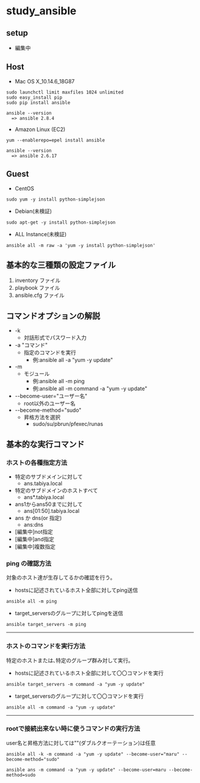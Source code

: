 # study_ansible

## setup

- 編集中
<!-- 
```
sudo yum -y install ansible
git clone git://github.com/ansible/ansible.git
cd ./ansible
make rpm
sudo rpm -Uvh ~/rpmbuild/ansible-*.noarch.rpm
``` -->

## Host

- Mac OS X_10.14.6_18G87

```
sudo launchctl limit maxfiles 1024 unlimited
sudo easy_install pip
sudo pip install ansible

ansible --version
  => ansible 2.8.4
```

- Amazon Linux (EC2)

```
yum --enablerepo=epel install ansible

ansible --version
  => ansible 2.6.17
```

## Guest

- CentOS

```
sudo yum -y install python-simplejson
```

- Debian(未検証)

```
sudo apt-get -y install python-simplejson
```

- ALL Instance(未検証)

```
ansible all -m raw -a 'yum -y install python-simplejson'
```

## 基本的な三種類の設定ファイル

1. inventory ファイル
2. playbook ファイル
3. ansible.cfg ファイル

## コマンドオプションの解説

- -k
  - 対話形式でパスワード入力
- -a "コマンド"
  - 指定のコマンドを実行
    - 例:ansible all -a "yum -y update"
- -m
  - モジュール
    - 例:ansible all -m ping
    - 例:ansible all -m command -a "yum -y update"
- --become-user="ユーザー名"
  - root以外のユーザー名
- --become-method="sudo"
  - 昇格方法を選択
    - sudo/su/pbrun/pfexec/runas


## 基本的な実行コマンド

### ホストの各種指定方法

- 特定のサブドメインに対して
  - ans.tabiya.local
- 特定のサブドメインのホストすべて
  - ans*.tabiya.local
- ans1からans50までに対して
  - ans[01:50].tabiya.local
- ans か dns(or 指定)
  - ans:dns
- [編集中]not指定
- [編集中]and指定
- [編集中]複数指定

### ping の確認方法

対象のホスト達が生存してるかの確認を行う｡

- hostsに記述されているホスト全部に対してping送信
```
ansible all -m ping
```

- target_serversのグループに対してpingを送信
```
ansible target_servers -m ping
```

---

### ホストのコマンドを実行方法

特定のホストまたは､特定のグループ群み対して実行｡

- hostsに記述されているホスト全部に対して〇〇コマンドを実行

```
ansible target_servers -m command -a "yum -y update"
```

- target_serversのグループに対して〇〇コマンドを実行

```
ansible all -m command -a "yum -y update"
```

---

### rootで接続出来ない時に使うコマンドの実行方法

user名と昇格方法に対しては""(ダブルクオーテーション)は任意

```
ansible all -k -m command -a "yum -y update" --become-user="maru" --become-method="sudo"
```

```
ansible ans -m command -a "yum -y update" --become-user=maru --become-method=sudo
```
